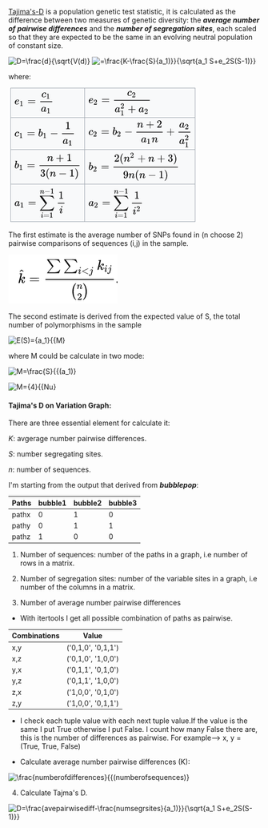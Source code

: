 [Tajima's-D](https://www.ncbi.nlm.nih.gov/pmc/articles/PMC1203831/pdf/ge1233585.pdf) is a population genetic test statistic, 
it is calculated as the difference between two measures of genetic diversity: the ***average number of pairwise differences*** and the ***number of segregation sites***, each scaled so that they are expected to be the same in an evolving neutral population of constant size. 

![D=\frac{d}{\sqrt{V(d)}](https://latex.codecogs.com/svg.latex?\Large&space;D=\frac{d}{\sqrt{V(d)})
![=\frac{K-\frac{S}{a_1)}}{\sqrt{a_1 S+e_2S(S-1)}}](https://latex.codecogs.com/svg.latex?\Large&space;=\frac{K-\frac{S}{a_1}}{\sqrt{e_1S+e_2S(S-1)}}) 

where: 

![](/figures/tajmad.png)

The first estimate is the average number of SNPs found in (n choose 2) pairwise comparisons of sequences (i,j) in the sample.

![](/figures/avgpairwisenumber.png)

The second estimate is derived from the expected value of S, the total number of polymorphisms in the sample

![E(S)={a_1}{{M}](https://latex.codecogs.com/svg.latex?\Large&space;E(S)={a_1}{{M})

where M could be calculate in two mode:

![M=\frac{S}{{(a_1)}](https://latex.codecogs.com/svg.latex?\Large&space;M=\frac{S}{{(a_1)})              

![M={4}{{Nu}](https://latex.codecogs.com/svg.latex?\Large&space;M={4}{{Nu})

#### Tajima's D on Variation Graph:

There are three essential element for calculate it:

*K*: avgerage number pairwise differences.

*S*: number segregating sites.

*n*: number of sequences.

I'm starting from the output that derived from ***bubblepop***:

Paths         | bubble1        | bubble2        | bubble3
--------------| -------------  | -------------- |---------
pathx         | 0              | 1              | 0
pathy         | 0              | 1              | 1
pathz         | 1              | 0              | 0

1. Number of sequences: number of the paths in a graph, i.e number of rows in a matrix.
2. Number of segregation sites: number of the variable sites in a graph, i.e number of the columns in a matrix.

3.  Number of average number pairwise differences
     
   * With itertools I get all possible combination of paths as pairwise.
    
Combinations  | Value                  
--------------| -------------   
x,y           | ('0,1,0', '0,1,1')                            
x,z           | ('0,1,0', '1,0,0')                           
y,x           | ('0,1,1', '0,1,0')  
y,z           |  ('0,1,1', '1,0,0')
z,x           |  ('1,0,0', '0,1,0')
z,y           | ('1,0,0', '0,1,1')
    
    
   * I check each tuple value with each next tuple value.If the value is the same I put True otherwise I put False. I count how many False there are, this is the number of differences as pairwise. For example--> x, y = (True, True, False)
   
   * Calculate average number pairwise differences (K): 

![\frac{numberofdifferences}{{(numberofsequences)}](https://latex.codecogs.com/svg.latex?\Large&space;\frac{numberofdifferences}{{(numberofsequences)})


    
 4. Calculate Tajma's D. 

![D=\frac{avepairwisediff-\frac{numsegrsites}{a_1)}}{\sqrt{a_1 S+e_2S(S-1)}}](https://latex.codecogs.com/svg.latex?\Large&space;D=\frac{avepairwisedif-\frac{numsegrsites}{a_1}}{\sqrt{e_1numsegrsites+e_2numsegrsites(numsegrsites-1)}})  
 


